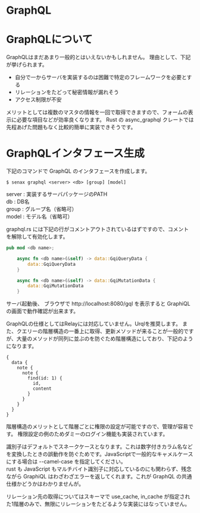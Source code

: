 # GraphQL

# GraphQLについて

GraphQLはまだあまり一般的とはいえないかもしれません。
理由として、下記が挙げられます。
* 自分で一からサーバを実装するのは困難で特定のフレームワークを必要とする
* リレーションをたどって秘密情報が漏れそう
* アクセス制限が不安

メリットとしては複数のマスタの情報を一回で取得できますので、フォームの表示に必要な項目などが効率良くなります。
Rust の async_graphql クレートでは先程あげた問題もなく比較的簡単に実装できそうです。

# GraphQLインタフェース生成

下記のコマンドで GraphQL のインタフェースを作成します。
```
$ senax graphql <server> <db> [group] [model]
```
server : 実装するサーバパッケージのPATH  
db : DB名  
group : グループ名（省略可）  
model : モデル名（省略可）

graphql.rs には下記の行がコメントアウトされているはずですので、コメントを解除して有効化します。
```rust
pub mod <db name>;
```
```rust
    async fn <db name>(&self) -> data::GqiQueryData {
        data::GqiQueryData
    }
```
```rust
    async fn <db name>(&self) -> data::GqiMutationData {
        data::GqiMutationData
    }
```

サーバ起動後、 ブラウザで http://localhost:8080/gql を表示すると GraphiQL の画面で動作確認が出来ます。

GraphQLの仕様としてはRelayには対応していません。Urqlを推奨します。
また、クエリーの階層構造の一番上に取得、更新メソッドが来ることが一般的ですが、大量のメソッドが同列に並ぶのを防ぐため階層構造にしており、下記のようになります。

```
{
  data {
    note {
      note {
        find(id: 1) {
          id,
          content
        }
      }
    }
  }
}
```
階層構造のメリットとして階層ごとに権限の設定が可能ですので、管理が容易です。
権限設定の例のためダミーのログイン機能も実装されています。

識別子はデフォルトでスネークケースとなります。これは数字付きカラム名などを変換したときの誤動作を防ぐためです。JavaScriptで一般的なキャメルケースにする場合は --camel-case を指定してください。  
rust も JavaScript もマルチバイト識別子に対応しているのにも関わらず、残念ながら GraphiQL はわざわざエラーを返してくれます。これが GraphQL の共通仕様かどうかはわかりませんが。

リレーション先の取得についてはスキーマで use_cache, in_cache が指定された1階層のみで、無限にリレーションをたどるような実装にはなっていません。
